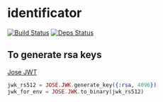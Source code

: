 identificator
=============
[![Build Status](https://travis-ci.org/gagalago/identificator.svg?branch=master)](https://travis-ci.org/gagalago/identificator)
[![Deps Status](https://beta.hexfaktor.org/badge/all/github/gagalago/identificator.svg)](https://beta.hexfaktor.org/github/gagalago/identificator)

To generate rsa keys
--------------------

[Jose JWT](https://hexdocs.pm/jose/JOSE.JWT.html)
```elixir
jwk_rs512 = JOSE.JWK.generate_key({:rsa, 4096})
jwk_for_env = JOSE.JWK.to_binary(jwk_rs512)
```
